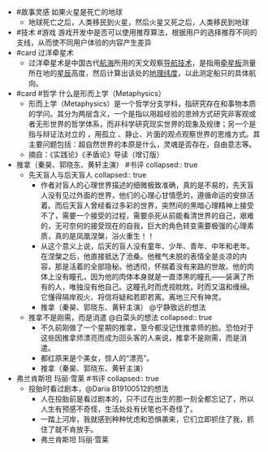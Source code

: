 - #故事灵感 如果火星是死亡的地球
	- 地球死亡之后，人类移民到火星，然后火星又死之后，人类移民到地球
- #技术 #游戏 游戏开发中是否可以使用推荐算法，根据用户的选择推荐不同的支线，从而使不同用户体验的内容产生差异
- #card 过洋牵星术
	- 过洋牵星术是中国古代[航海](https://baike.baidu.com/item/%E8%88%AA%E6%B5%B7/375223)所用的天文观察[导航技术](https://baike.baidu.com/item/%E5%AF%BC%E8%88%AA%E6%8A%80%E6%9C%AF/16916396)，是指用[牵星板](https://baike.baidu.com/item/%E7%89%B5%E6%98%9F%E6%9D%BF/626995)测量所在地的[星辰](https://baike.baidu.com/item/%E6%98%9F%E8%BE%B0/4396)高度，然后计算出该处的[地理纬度](https://baike.baidu.com/item/%E5%9C%B0%E7%90%86%E7%BA%AC%E5%BA%A6/4369576)，以此测定船只的具体航向。
- #card #哲学 什么是形而上学（Metaphysics）
	- 形而上学（Metaphysics）是一个哲学分支学科，指研究存在和事物本质的学问。其分为两层含义，一个是指以用超经验的思辨方式研究非客观或者无形世界的哲学体系，而非科学研究现实世界的现象及规律；另一个是指与辩证法对立的 ，用孤立 、静止、片面的观点观察世界的思维方式。其主要问题包括：超自然世界的本原是什么，灵魂是否存在，自由意志等。
	- 摘自：《实践论》《矛盾论》导读（增订版）
- 推拿（秦昊、郭晓东、黄轩主演） #书评
  collapsed:: true
	- 先天盲人与后天盲人
	  collapsed:: true
		- 作者对盲人的心理世界描述的细微极致准确，真的是不易的，先天盲人没有见过外面的世界，他们的心理心甘情愿的，遵循命运的安排活着。而后天盲人曾经看过多彩的世界，突然间的黑暗心理精神上接受不了，需要一个接受的过程，需要杀死从前能看清世界的自己，艰难的，无可奈何的接受现在的自我，巨大的角色转变需要极强的心理素质，真的是凤凰涅槃，浴火重生！！
		- 从这个意义上说，后天的盲人没有童年、少年、青年、中年和老年。在涅槃之后，他直接抵达了沧桑。他稚气未脱的表情全是炎凉的内容，那是活着的全部隐秘。他透彻，怀揣着没有来路的世故。他的肉体上没有瞳孔，因为他的肉体本身就是一直漆黑的瞳孔——装满了所有的人，唯独没有他自己。这瞳孔时而虎视眈眈，时而又温和缠绵。它懂得隔岸观火、将信将疑和若即若离。离地三尺有神灵。
		- 推拿（秦昊、郭晓东、黄轩主演） @宁静致远的想法
	- 推拿不是刚需，而是消遣 @白菜头的想法
	  collapsed:: true
		- 不久前刚做了一个星期的推拿，至今都没记住推拿师的脸。恐怕对于这些因推拿师漂亮而成为回头客的人来说，推拿不是刚需，而是消遣。
		- 都红原来是个美女，惊人的“漂亮”。
		- 推拿（秦昊、郭晓东、黄轩主演）
- 弗兰肯斯坦 玛丽·雪莱 #书评
  collapsed:: true
	- 投胎时看过剧本，@Daria B19100512的想法
		- 人在投胎前是看过剧本的，只不过在出生的那一刻全都忘记了，所以人生有预感不奇怪，生活处处有伏笔也不奇怪了。
		- 一踏上河岸，我就感到种种忧虑和恐惧袭来，它们立即抓住了我，抓住了就不肯放手。
		- 弗兰肯斯坦 玛丽·雪莱